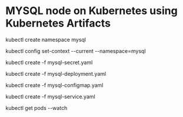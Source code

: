 # MYSQL node on Kubernetes using Kubernetes Artifacts

kubectl create namespace mysql

kubectl config set-context --current --namespace=mysql

kubectl create -f mysql-secret.yaml

kubectl create -f mysql-deployment.yaml

kubectl create -f mysql-configmap.yaml

kubectl create -f mysql-service.yaml

kubectl get pods --watch
